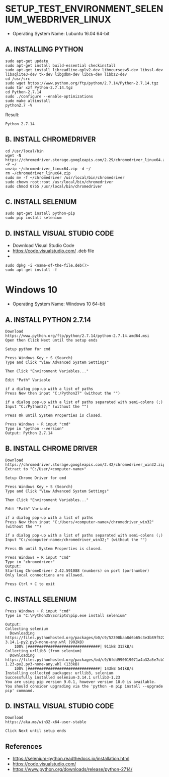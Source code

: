 # SETUP_TEST_ENVIRONMENT_SELENIUM_WEBDRIVER_LINUX

* Operating System Name: Lubuntu 16.04 64-bit

## A. INSTALLING PYTHON
```
sudo apt-get update
sudo apt-get install build-essential checkinstall
sudo apt-get install libreadline-gplv2-dev libncursesw5-dev libssl-dev libsqlite3-dev tk-dev libgdbm-dev libc6-dev libbz2-dev
cd /usr/src
sudo wget https://www.python.org/ftp/python/2.7.14/Python-2.7.14.tgz
sudo tar xzf Python-2.7.14.tgz
cd Python-2.7.14
sudo ./configure --enable-optimizations
sudo make altinstall
python2.7 -V
```
Result:
```
Python 2.7.14
```
## B. INSTALL CHROMEDRIVER

```
cd /usr/local/bin
wget -N https://chromedriver.storage.googleapis.com/2.29/chromedriver_linux64.zip -P ~/
unzip ~/chromedriver_linux64.zip -d ~/
rm ~/chromedriver_linux64.zip
sudo mv -f ~/chromedriver /usr/local/bin/chromedriver
sudo chown root:root /usr/local/bin/chromedriver
sudo chmod 0755 /usr/local/bin/chromedriver
```

## C. INSTALL SELENIUM
```
sudo apt-get install python-pip
sudo pip install selenium
```

## D. INSTALL VISUAL STUDIO CODE
* Download Visual Studio Code
* https://code.visualstudio.com/ .deb file
* 
```
sudo dpkg -i <name-of-the-file.deb()>
sudo apt-get install -f
```

# Windows 10

* Operating System Name: Windows 10 64-bit


## A. INSTALL PYTHON 2.7.14
```
Download
https://www.python.org/ftp/python/2.7.14/python-2.7.14.amd64.msi
Open then Click Next until the setup ends

Setup python for cmd

Press Windows Key + S (Search)
Type and Click "View Advanced System Settings"

Then Click "Environment Variables..."

Edit "Path" Variable

if a dialog pop-up with a list of paths
Press New then input "C:/Python27" (without the "")

if a dialog pop-up with a list of paths separated with semi-colons (;)
Input "C:/Python27;" (without the "")

Press Ok until System Properties is closed.

Press Windows + R input "cmd"
Type in "python --version"
Output: Python 2.7.14 
```

## B. INSTALL CHROME DRIVER
```
Download
https://chromedriver.storage.googleapis.com/2.42/chromedriver_win32.zip
Extract to "C:/User/<computer-name>"

Setup Chrome Driver for cmd

Press Windows Key + S (Search)
Type and Click "View Advanced System Settings"

Then Click "Environment Variables..."

Edit "Path" Variable

if a dialog pop-up with a list of paths
Press New then input "C:/Users/<computer-name>/chromedriver_win32" (without the "")

if a dialog pop-up with a list of paths separated with semi-colons (;)
Input "C:/<computer-name>/chromedriver_win32;" (without the "")

Press Ok until System Properties is closed.

Press Windows + R input "cmd"
Type in "chromedriver"
Output: 
Starting ChromeDriver 2.42.591088 (numbers) on port (portnumber)
Only local connections are allowed.

Press Ctrl + C to exit
```

## C. INSTALL SELENIUM

```
Press Windows + R input "cmd"
Type in "C:\Python35\Scripts\pip.exe install selenium"

Output:
Collecting selenium
  Downloading https://files.pythonhosted.org/packages/b0/c9/52390baa8d6b65c3e3b89f522c3a0fcf58f2b4faf37893ef9d97cddde699/selenium-3.14.1-py2.py3-none-any.whl (902kB)
    100% |################################| 911kB 312kB/s
Collecting urllib3 (from selenium)
  Downloading https://files.pythonhosted.org/packages/bd/c9/6fdd990019071a4a32a5e7cb78a1d92c53851ef4f56f62a3486e6a7d8ffb/urllib3-1.23-py2.py3-none-any.whl (133kB)
    100% |################################| 143kB 541kB/s
Installing collected packages: urllib3, selenium
Successfully installed selenium-3.14.1 urllib3-1.23
You are using pip version 9.0.1, however version 18.0 is available.
You should consider upgrading via the 'python -m pip install --upgrade pip' command.
``` 

## D. INSTALL VISUAL STUDIO CODE
```
Download
https://aka.ms/win32-x64-user-stable

Click Next until setup ends
```

## References
* https://selenium-python.readthedocs.io/installation.html
* https://code.visualstudio.com/
* https://www.python.org/downloads/release/python-2714/